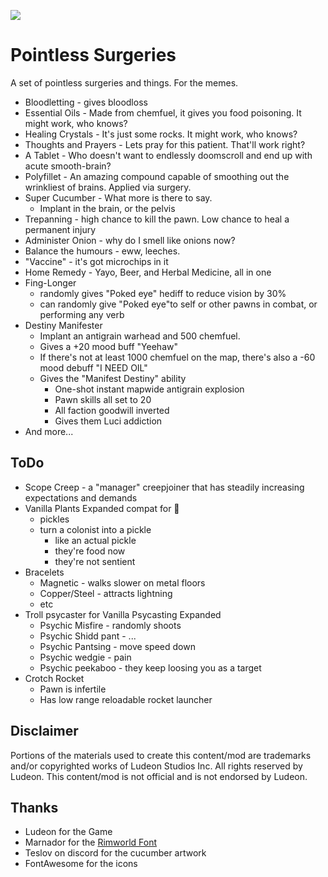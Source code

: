 <p>
  <a href="https://steamcommunity.com/sharedfiles/filedetails/?id=3274747913" alt="Steam Workshop Link">
  <img src="https://img.shields.io/static/v1?label=Steam&message=Workshop&color=blue&logo=steam&link=https://steamcommunity.com/sharedfiles/filedetails/?id=3274747913"/>
  </a>
</p>

# Pointless Surgeries

A set of pointless surgeries and things. For the memes.

- Bloodletting - gives bloodloss
- Essential Oils - Made from chemfuel, it gives you food poisoning. It might work, who knows?
- Healing Crystals - It's just some rocks. It might work, who knows?
- Thoughts and Prayers - Lets pray for this patient. That'll work right?
- A Tablet - Who doesn't want to endlessly doomscroll and end up with acute smooth-brain?
- Polyfillet - An amazing compound capable of smoothing out the wrinkliest of brains. Applied via surgery.
- Super Cucumber - What more is there to say.
  - Implant in the brain, or the pelvis
- Trepanning - high chance to kill the pawn. Low chance to heal a permanent injury
- Administer Onion - why do I smell like onions now?
- Balance the humours - eww, leeches.
- "Vaccine" - it's got microchips in it
- Home Remedy - Yayo, Beer, and Herbal Medicine, all in one
- Fing-Longer
  - randomly gives "Poked eye" hediff to reduce vision by 30%
  - can randomly give "Poked eye"to self or other pawns in combat, or performing any verb
- Destiny Manifester
  - Implant an antigrain warhead and 500 chemfuel.
  - Gives a +20 mood buff "Yeehaw"
  - If there's not at least 1000 chemfuel on the map, there's also a -60 mood debuff "I NEED OIL"
  - Gives the "Manifest Destiny" ability
    - One-shot instant mapwide antigrain explosion
    - Pawn skills all set to 20
    - All faction goodwill inverted
    - Gives them Luci addiction
- And more...

## ToDo
- Scope Creep - a "manager" creepjoiner that has steadily increasing expectations and demands
- Vanilla Plants Expanded compat for 🥒
  - pickles
  - turn a colonist into a pickle
    - like an actual pickle
    - they're food now
    - they're not sentient
- Bracelets
  - Magnetic - walks slower on metal floors
  - Copper/Steel - attracts lightning
  - etc
- Troll psycaster for Vanilla Psycasting Expanded
  - Psychic Misfire - randomly shoots
  - Psychic Shidd pant - ...
  - Psychic Pantsing - move speed down
  - Psychic wedgie - pain
  - Psychic peekaboo - they keep loosing you as a target
- Crotch Rocket
  - Pawn is infertile
  - Has low range reloadable rocket launcher


## Disclaimer
Portions of the materials used to create this content/mod are trademarks and/or copyrighted works of Ludeon Studios Inc. All rights reserved by Ludeon. This content/mod is not official and is not endorsed by Ludeon.

## Thanks
* Ludeon for the Game
* Marnador for the [Rimworld Font](https://github.com/spdskatr/RWModdingResources/raw/master/RimWordFont.ttf)
* Teslov on discord for the cucumber artwork
* FontAwesome for the icons